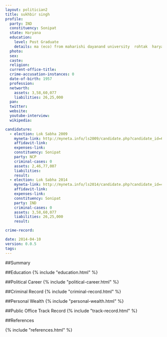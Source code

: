 ```yaml
---
layout: politician2
title: sukhbir singh
profile: 
  party: IND
  constituency: Sonipat
  state: Haryana
  education: 
    level: Post Graduate
    details: ma (eco) from maharishi dayanand university  rohtak  haryana in 1981
  photo: 
  sex: 
  caste: 
  religion: 
  current-office-title: 
  crime-accusation-instances: 0
  date-of-birth: 1957
  profession: 
  networth: 
    assets: 3,58,60,077
    liabilities: 26,25,000
  pan: 
  twitter: 
  website: 
  youtube-interview: 
  wikipedia: 

candidature: 
  - election: Lok Sabha 2009
    myneta-link: http://myneta.info/ls2009/candidate.php?candidate_id=6616
    affidavit-link: 
    expenses-link: 
    constituency: Sonipat 
    party: NCP
    criminal-cases: 0
    assets: 2,46,77,007
    liabilities: 
    result:  
  - election: Lok Sabha 2014
    myneta-link: http://myneta.info/ls2014/candidate.php?candidate_id=445
    affidavit-link: 
    expenses-link: 
    constituency: Sonipat 
    party: IND
    criminal-cases: 0
    assets: 3,58,60,077
    liabilities: 26,25,000
    result:  

crime-record: 

date: 2014-04-10
version: 0.0.5
tags: 
---
```


##Summary


##Education
{% include "education.html" %}


##Political Career
{% include "political-career.html" %}


##Criminal Record
{% include "criminal-record.html" %}


##Personal Wealth
{% include "personal-wealth.html" %}


##Public Office Track Record
{% include "track-record.html" %}


##References


{% include "references.html" %}
